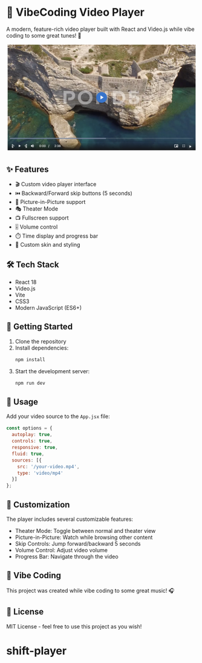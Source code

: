 # 🎥 VibeCoding Video Player

A modern, feature-rich video player built with React and Video.js while vibe coding to some great tunes! 🎵

![Video Player Demo](DEMO.png)

## ✨ Features

- 🎬 Custom video player interface
- ⏮️ Backward/Forward skip buttons (5 seconds)
- 🎯 Picture-in-Picture support
- 🎭 Theater Mode
- 📺 Fullscreen support
- 🎚️ Volume control
- ⏱️ Time display and progress bar
- 🎨 Custom skin and styling

## 🛠️ Tech Stack

- React 18
- Video.js
- Vite
- CSS3
- Modern JavaScript (ES6+)

## 🚀 Getting Started

1. Clone the repository
2. Install dependencies:
   ```bash
   npm install
   ```
3. Start the development server:
   ```bash
   npm run dev
   ```

## 🎯 Usage

Add your video source to the `App.jsx` file:

```jsx
const options = {
  autoplay: true,
  controls: true,
  responsive: true,
  fluid: true,
  sources: [{
    src: '/your-video.mp4',
    type: 'video/mp4'
  }]
};
```

## 🎨 Customization

The player includes several customizable features:

- Theater Mode: Toggle between normal and theater view
- Picture-in-Picture: Watch while browsing other content
- Skip Controls: Jump forward/backward 5 seconds
- Volume Control: Adjust video volume
- Progress Bar: Navigate through the video

## 🎵 Vibe Coding

This project was created while vibe coding to some great music! 🎧

## 📝 License

MIT License - feel free to use this project as you wish!
# shift-player
